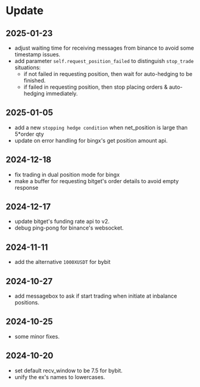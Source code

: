 # Update

## 2025-01-23

- adjust waiting time for receiving messages from binance to avoid some timestamp issues.
- add parameter `self.request_position_failed` to distinguish `stop_trade` situations:
    * if not failed in requesting position, then wait for auto-hedging to be finished.
    * if failed in requesting position, then stop placing orders & auto-hedging immediately.

## 2025-01-05

- add a new `stopping hedge condition` when net_position is large than 5*order qty
- update on error handling for bingx's get position amount api.

## 2024-12-18

- fix trading in dual position mode for bingx
- make a buffer for requesting bitget's order details to avoid empty response

## 2024-12-17

- update bitget's funding rate api to v2.
- debug ping-pong for binance's websocket.

## 2024-11-11

- add the alternative `1000XUSDT` for bybit

## 2024-10-27

- add messagebox to ask if start trading when initiate at inbalance positions.

## 2024-10-25

- some minor fixes.

## 2024-10-20

- set default recv_window to be 7.5 for bybit.
- unify the ex's names to lowercases.